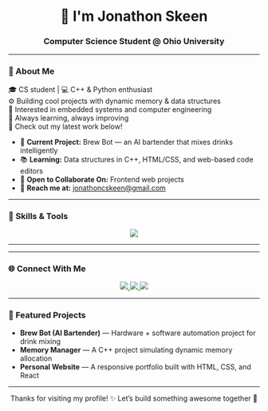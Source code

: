 <!--
  Welcome to Jonathon Skeen’s GitHub Profile!
-->

<h1 align="center">👋 I'm Jonathon Skeen</h1>
<h3 align="center">Computer Science Student @ Ohio University</h3>

---

### 🌟 About Me  
🎓 CS student | 💻 C++ & Python enthusiast  
⚙️ Building cool projects with dynamic memory & data structures  
🔬 Interested in embedded systems and computer engineering  
🌟 Always learning, always improving  
📂 Check out my latest work below!  

- 🔭 **Current Project:** Brew Bot — an AI bartender that mixes drinks intelligently  
- 📚 **Learning:** Data structures in C++, HTML/CSS, and web-based code editors  
- 🤝 **Open to Collaborate On:** Frontend web projects  
- 📧 **Reach me at:** [jonathoncskeen@gmail.com](mailto:jonathoncskeen@gmail.com)  

---

### 🧰 Skills & Tools  

<p align="center">
  <!-- Languages -->
  <img src="https://skillicons.dev/icons?i=cpp,python,html,css,js,nodejs,arduino,raspberrypi,git,docker,github,linux,vscode,bash" />
</p>

---



---

### 🌐 Connect With Me  

<p align="center">
  <a href="mailto:jonathoncskeen@gmail.com">
    <img src="https://img.shields.io/badge/Email-D14836?style=for-the-badge&logo=gmail&logoColor=white" />
  </a>
  <a href="https://www.linkedin.com/in/jonathon-skeen-92442034a/">
    <img src="https://img.shields.io/badge/LinkedIn-0077B5?style=for-the-badge&logo=linkedin&logoColor=white" />
  </a>
  <a href="https://app.joinhandshake.com/profiles/mxjt9g">
    <img src="https://img.shields.io/badge/Handshake-2C2C2C?style=for-the-badge&logo=handshake&logoColor=white" />
  </a>
</p>

---

### 🧩 Featured Projects  

- **Brew Bot (AI Bartender)** — Hardware + software automation project for drink mixing  
- **Memory Manager** — A C++ project simulating dynamic memory allocation  
- **Personal Website** — A responsive portfolio built with HTML, CSS, and React  

---

<p align="center">
  Thanks for visiting my profile! ✨  
  Let’s build something awesome together 🚀
</p>
